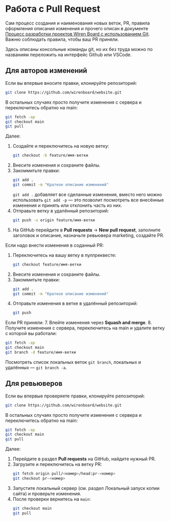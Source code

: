 # Работа с Pull Request

Сам процесс создания и наименования новых веток, PR, правила оформления описания изменения и прочего описан в документе [Процесс разработки проектов Wiren Board с использованием Git](https://github.com/wirenboard/codestyle/blob/master/workflow.md). Важню соблюдать правила, чтобы ваш PR приняли.

Здесь описаны консольные команды git, но их без труда можно по названиям переложить на интерфейс Github или VSCode.

## Для авторов изменений

Если вы впервые вносите правки, клонируйте репозиторий:
```bash
git clone https://github.com/wirenboard/website.git
```
В остальных случаях просто получите изменения с сервера и переключитесь обратно на main:
```bash
git fetch -ap
git checkout main
git pull
```

Далее:
1. Создайте и переключитесь на новую ветку:
   ```bash
   git checkout -b feature/имя-ветки
   ```
2. Внесите изменения и сохраните файлы.
3. Закоммитьте правки:
   ```bash
   git add .
   git commit -m "Краткое описание изменений"
   ```
   `git add .` добавляет все сделанные изменения, вместо него можно использовать `git add -p` — это позволит посмотреть все внесённые изменения и принять или отклонить часть из них.
4. Отправьте ветку в удалённый репозиторий:
   ```bash
   git push -u origin feature/имя-ветки
   ```
5. На GitHub перейдите в **Pull requests** → **New pull request**, заполните заголовок и описание, назначьте ревьювера marketing, создайте PR.

Если надо внести изменения в соданный PR:
1. Переключитесь на вашу ветку в пуллреквесте:
   ```bash
   git checkout feature/имя-ветки
   ```
2. Внесите изменения и сохраните файлы.
3. Закоммитьте правки:
   ```bash
   git add .
   git commit -m "Краткое описание изменений"
   ```
4. Отправьте изменения в ветке в удалённый репозиторий:
   ```bash
   git push
   ```

Если PR приняли:
7. Влейте изменения через **Squash and merge**.
8. Получите изменения с сервера, переключитесь на main и удалите ветку с которой вы работали:
   ```bash
   git fetch -ap
   git checkout main
   git branch -d feature/имя-ветки
   ```
Посмотреть список локальных веток `git branch`, локальных и удалённых — `git branch -a`.

## Для ревьюверов

Если вы впервые проверяете правки, клонируйте репозиторий:
```bash
git clone https://github.com/wirenboard/website.git
```
В остальных случаях просто получите изменения с сервера и переключитесь обратно на main:
```bash
git fetch -ap
git checkout main
git pull
```

Далее:
1. Перейдите в раздел **Pull requests** на GitHub, найдите нужный PR.
2. Загрузите и переключитесь на ветку PR:
   ```bash
   git fetch origin pull/<номер>/head:pr-<номер>
   git checkout pr-<номер>
   ```
3. Запустите локальный сервер (см. раздел Локальный запуск копии сайта) и проверьте изменения.
4. После проверки вернитесь на `main`:
   ```bash
   git checkout main
   git pull
   ```